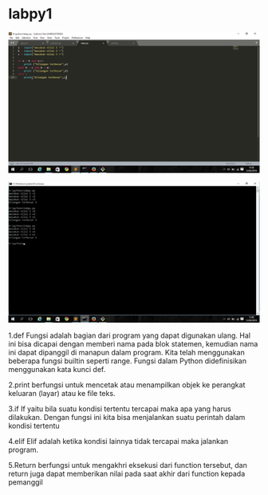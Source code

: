 # labpy1


![hasilnya](https://github.com/NurainiSeptiana/labpy1/blob/master/1.png)

![hasilnya](https://github.com/NurainiSeptiana/labpy1/blob/master/2.png)

1.def Fungsi adalah bagian dari program yang dapat digunakan ulang. Hal ini bisa dicapai dengan memberi nama pada blok statemen, kemudian nama ini dapat dipanggil di manapun dalam program. Kita telah menggunakan beberapa fungsi builtin seperti range. Fungsi dalam Python didefinisikan menggunakan kata kunci def.

2.print berfungsi untuk mencetak atau menampilkan objek ke perangkat keluaran (layar) atau ke file teks.

3.if If yaitu bila suatu kondisi tertentu tercapai maka apa yang harus dilakukan. Dengan fungsi ini kita bisa menjalankan suatu perintah dalam kondisi tertentu

4.elif Elif adalah ketika kondisi lainnya tidak tercapai maka jalankan program.

5.Return berfungsi untuk mengakhri eksekusi dari function tersebut, dan return juga dapat memberikan nilai pada saat akhir dari function kepada pemanggil
